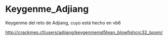 # Keygenme_Adjiang

Keygenme del reto de Adjiang, cuyo está hecho en vb6

http://crackmes.cf/users/adjiang/keygenmemd5tean_blowfishcrc32_boom/
